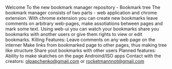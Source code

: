 Welcome To the new bookmark manager repository - Bookmark tree The bookmark manager consists of two parts - web application and chrome extension.
With chrome extension you can create new bookmarks leave comments on arbitrary web-pages, make assotiations between pages and mark some text.
Using web-ui you can watch your bookmarks share you bookmarks with another users or give them rights to view or edit bookmarks.
Killing Features:
Leave comments on any web page on the interner
Make links from bookmarked page to other pages, thus making tree like structure
Share yout bookmarks with other users
Planned features:
Ability to make skatches on the page
Androind/ISO apps
Contact with the creators: olpapchenko@gmail.com or rocketmannnot@gmail.com
